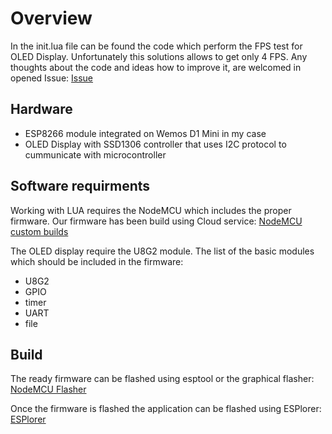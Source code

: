 # Overview
In the init.lua file can be found the code which perform the FPS test for OLED Display. Unfortunately this solutions allows to
get only 4 FPS. Any thoughts about the code and ideas how to improve it, are welcomed in opened Issue:
[Issue](https://github.com/MrHause/OLED_FPS_LUA/issues/1)


## Hardware
* ESP8266 module integrated on Wemos D1 Mini in my case
* OLED Display with SSD1306 controller that uses I2C protocol to cummunicate with microcontroller

## Software requirments
Working with LUA requires the NodeMCU which includes the proper firmware. Our firmware has been build using Cloud service:
[NodeMCU custom builds](https://nodemcu-build.com/)

The OLED display require the U8G2 module. The list of the basic modules which should be included in the firmware:
* U8G2
* GPIO
* timer
* UART
* file

## Build
The ready firmware can be flashed using esptool or the graphical flasher:
[NodeMCU Flasher](https://github.com/nodemcu/nodemcu-flasher)

Once the firmware is flashed the application can be flashed using ESPlorer:
[ESPlorer](https://esp8266.ru/esplorer/)

